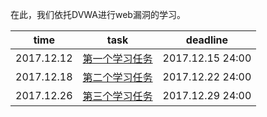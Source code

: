 在此，我们依托DVWA进行web漏洞的学习。

| time | task | deadline|
| :--: | :--: | :--:  |
|2017.12.12|[第一个学习任务](1_DVWA_BruteForce.md)|2017.12.15 24:00|
|2017.12.18|[第二个学习任务](2_DVWA_CommandInjection+CSRF.md)|2017.12.22 24:00|
|2017.12.26|[第三个学习任务](3_DVWA_XSS.md)|2017.12.29 24:00|
